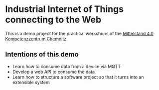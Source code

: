# Industrial Internet of Things connecting to the Web

This is a demo project for the practical workshops of the [Mittelstand 4.0 Kompetenzzentrum Chemnitz](https://betrieb-machen.de).

## Intentions of this demo

- Learn how to consume data from a device via MQTT
- Develop a web API to consume the data
- Learn how to structure a software project so that it turns into an extensible system
